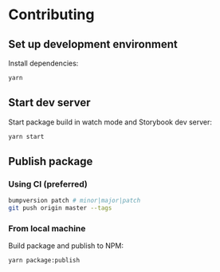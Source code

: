# Contributing

## Set up development environment

Install dependencies:

```bash
yarn
```

## Start dev server

Start package build in watch mode and Storybook dev server:

```bash
yarn start
```

## Publish package

### Using CI (preferred)

```bash
bumpversion patch # minor|major|patch
git push origin master --tags
```

### From local machine

Build package and publish to NPM:

```bash
yarn package:publish
```
